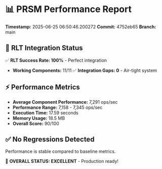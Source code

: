 # 📊 PRSM Performance Report

**Timestamp:** 2025-06-25 06:50:46.200272
**Commit:** 4752eb65
**Branch:** main

## 🎯 RLT Integration Status

✅ **RLT Success Rate: 100%** - Perfect integration
- **Working Components:** 11/11
✅ **Integration Gaps: 0** - Air-tight system

## ⚡ Performance Metrics

- **Average Component Performance:** 7,291 ops/sec
- **Performance Range:** 7,158 - 7,345 ops/sec
- **Execution Time:** 17.59 seconds
- **Memory Usage:** 18.5 MB
- **Overall Score:** 90/100

## ✅ No Regressions Detected

Performance is stable compared to baseline metrics.

🎉 **OVERALL STATUS: EXCELLENT** - Production ready!